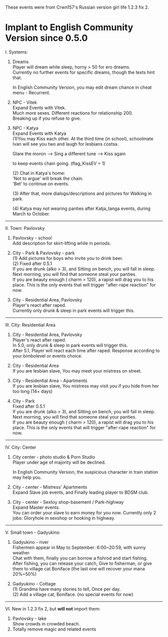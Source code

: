 These events were from Crwn157's Russian version girl life 1.2.3 fix 2.  
<h1>Implant to English Community Version since 0.5.0  </h1>

I. Systems:  
  
1. Dreams  
	Player will dream while sleep, horny > 50 for ero dreams.  
	Currently no further events for specific dreams, though the texts hint that.  
	  
	In English Community Version, you may edit dream chance in cheat menu - Recurrent.  
  
2. NPC - Vitek  
	Expand Events with Vitek.   
	Much more sexes. Different reactions for relationship 200.  
	Breaking up if you refuse to give.  
  
3. NPC - Katya  
  Expand Events with Katya  
	(1)You may Kiss each other. At the third time (in school), schoolmate Ivan will see you two and laugh for lesbians costsa.  
    
	Glare the moron --> Sing a different tune --> Kiss again  
    
	to keep events chain going. (flag_KissEV = 1)  
  
	(2) Chat in Katya's home:  
		'Not to argue' will break the chain.  
		'Bet' to continue on events.  
  
	(3) After that, more dialogs/descriptions and pictures for Walking in park.  
	  
	(4) Katya may not wearing panties after Katja_tanga events, during March to October.  
	  
----------------  
	  
II. Town: Pavlovsky  
  
1. 	Pavlovsky - school  
	Add description for skirt-lifting while in periods.  
	  
2. City - Park & Pavlovsky - park  
	(1)  Add pictures for boys who invite you to drink beer.  
        (2) 	Fixed after 0.5.1  
		If you are drunk (alko > 3), and Sitting on bench, you will fall in sleep. Next morning, you will find that someone steal your panties.  
		If you are beauty enough ( charm > 120), a rapist will drag you to his place. This is the only events that will trigger "after-rape reaction" for now.  
  
3. City - Residential Area, Pavlovsky  
	Player's react after raped.   
	Currently only drunk & sleep in park events will trigger this.	  
  
----------------  
III. City: Residential Area  
  
1. City - Residential Area, Pavlovsky  
	Player's react after raped.   
	In 5.0, only drunk & sleep in park events will trigger this.  
	After 5.1, Player will react each time after raped. Response according to your bimbolevel or events choice.  
  
2. City - Residential Area  
	If you are lesbian slave, You may meet your mistress on street.  
  
3. City - Residential Area - Apartments  
	If you are lesbian slave, You mistress may visit you if you hide from her too long (14+ days)  

4. City - Park  
	Fixed after 0.5.1  
	If you are drunk (alko > 3), and Sitting on bench, you will fall in sleep. Next morning, you will find that someone steal your panties.  
	If you are beauty enough ( charm > 120), a rapist will drag you to his place. This is the only events that will trigger "after-rape reaction" for now.  

  
----------------  
IV. City: Center	  
  
1. City center - photo studio & Porn Studio  
	Player under age of majority will be declined.  
	  
	In English Community Version, the suspicious character in train station may help you.  
	  
2. City - center - Mistress' Apartments  
	Expand Slave job events, and Finally leading player to BDSM club.  
	  
3. City - center - Sextoy shop-basement / Park-highway  
	Expand Master events.  
	You can order your slave to earn money for you now. Currently only 2 jobs: Gloryhole in sexshop or hooking in highway.  
  
---------------  
V. Small town - Gadyukino  
  
1. Gadyukino - river  
	Fishermen appear in May to September: 6:00~20:59, with sunny weather  
	Chat with them, finally you can borrow a fishrod and start fishing.  
	After fishing, you can release your catch, Give to fisherman, or give them to village cat Boniface (the last one will recover your mana 20%~50%)  
  
2. Gadyukino - Cottage  
	(1) Grandma have many stories to tell, Once per day.  
	(2) Add a village cat, Boniface. (no special events for now)	  

-------------  
VI. New in 1.2.3 fix 2, but <B>will not</B> import them:    
1. Pavlovsky - lake  
	Show crowds in crowded beach.  
2. Totally remove magic and related events    
